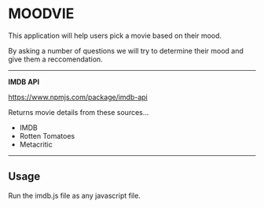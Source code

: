 # MOODVIE ##

This application will help users pick a movie based on their mood.

By asking a number of questions we will try to determine their mood and give them a reccomendation.

---

**IMDB API**

https://www.npmjs.com/package/imdb-api

Returns movie details from these sources... 
* IMDB
* Rotten Tomatoes
* Metacritic

---
## Usage ##
Run the imdb.js file as any javascript file.

